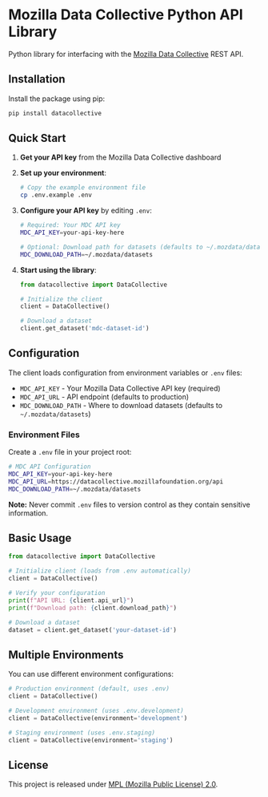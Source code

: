 # Mozilla Data Collective Python API Library

Python library for interfacing with the [Mozilla Data Collective](https://datacollective.mozillafoundation.org/) REST API.

## Installation

Install the package using pip:

```bash
pip install datacollective
```

## Quick Start

1. **Get your API key** from the Mozilla Data Collective dashboard

2. **Set up your environment**:
   ```bash
   # Copy the example environment file
   cp .env.example .env
   ```

3. **Configure your API key** by editing `.env`:
   ```bash
   # Required: Your MDC API key
   MDC_API_KEY=your-api-key-here
   
   # Optional: Download path for datasets (defaults to ~/.mozdata/datasets)
   MDC_DOWNLOAD_PATH=~/.mozdata/datasets
   ```

4. **Start using the library**:
   ```python
   from datacollective import DataCollective
   
   # Initialize the client
   client = DataCollective()
   
   # Download a dataset
   client.get_dataset('mdc-dataset-id')
   ```

## Configuration

The client loads configuration from environment variables or `.env` files:

- `MDC_API_KEY` - Your Mozilla Data Collective API key (required)
- `MDC_API_URL` - API endpoint (defaults to production)
- `MDC_DOWNLOAD_PATH` - Where to download datasets (defaults to `~/.mozdata/datasets`)

### Environment Files

Create a `.env` file in your project root:

```bash
# MDC API Configuration
MDC_API_KEY=your-api-key-here
MDC_API_URL=https://datacollective.mozillafoundation.org/api
MDC_DOWNLOAD_PATH=~/.mozdata/datasets
```

**Note:** Never commit `.env` files to version control as they contain sensitive information.

## Basic Usage

```python
from datacollective import DataCollective

# Initialize client (loads from .env automatically)
client = DataCollective()

# Verify your configuration
print(f"API URL: {client.api_url}")
print(f"Download path: {client.download_path}")

# Download a dataset
dataset = client.get_dataset('your-dataset-id')
```

## Multiple Environments

You can use different environment configurations:

```python
# Production environment (default, uses .env)
client = DataCollective()

# Development environment (uses .env.development)
client = DataCollective(environment='development')

# Staging environment (uses .env.staging)  
client = DataCollective(environment='staging')
```

## License

This project is released under [MPL (Mozilla Public License) 2.0](./LICENSE).
